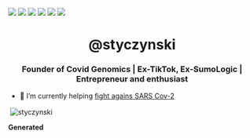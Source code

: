 <a href="https://www.linkedin.com/in/piotr-styczy%C5%84ski-661043151/"><img src="https://img.shields.io/badge/LinkedIn-0077B5?style=for-the-badge&logo=linkedin&logoColor=white" /></a>
<a href="https://www.github.com/styczynski/"><img src="https://img.shields.io/badge/GitHub-100000?style=for-the-badge&logo=github&logoColor=white" /></a>
<a href="mailto:piotr@styczynski.in"><img src="https://img.shields.io/badge/Gmail-D14836?style=for-the-badge&logo=gmail&logoColor=white" /></a>
<a href="https://stackoverflow.com/users/8758309/piotr-styczy%C5%84ski"><img src="https://img.shields.io/badge/Stack_Overflow-FE7A16?style=for-the-badge&logo=stack-overflow&logoColor=white" /></a>
<a href="https://www.codewars.com/users/styczynski/"><img src="https://img.shields.io/badge/Codewars-B1361E?style=for-the-badge&logo=Codewars&logoColor=white" /></a>
<a href="https://codepen.io/isis97/"><img src="https://img.shields.io/badge/Codepen-000000?style=for-the-badge&logo=codepen&logoColor=white" /></a>

<h1 align="center">@styczynski</h1>
<h3 align="center">Founder of Covid Genomics | Ex-TikTok, Ex-SumoLogic | Entrepreneur and enthusiast</h3>

- 🌱 I’m currently helping [fight agains SARS Cov-2](http://covidgenomics.com/)


<p>&nbsp;<img align="center" src="https://github-readme-stats.vercel.app/api?username=styczynski&show_icons=true" alt="styczynski" /></p>

<b>Generated <no value></b>